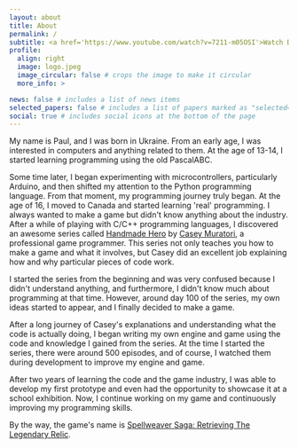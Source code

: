 ```yaml
---
layout: about
title: About
permalink: /
subtitle: <a href='https://www.youtube.com/watch?v=7211-m05OSI'>Watch Demo</a> | <a href='/projects/spellweaver_saga'>Game Page</a>
profile:
  align: right
  image: logo.jpeg
  image_circular: false # crops the image to make it circular
  more_info: >

news: false # includes a list of news items
selected_papers: false # includes a list of papers marked as "selected={true}"
social: true # includes social icons at the bottom of the page
---
```


My name is Paul, and I was born in Ukraine. From an early age, I was interested in computers and anything related to them. 
At the age of 13-14, I started learning programming using the old PascalABC.

Some time later, I began experimenting with microcontrollers, particularly Arduino, and then shifted my attention to 
the Python programming language. From that moment, my programming journey truly began. At the age of 16, I moved to Canada 
and started learning 'real' programming. I always wanted to make a game but didn't know anything about the industry. 
After a while of playing with C/C++ programming languages, I discovered an awesome series called [Handmade Hero](https://handmadehero.org/) 
by [Casey Muratori](https://caseymuratori.com/), a professional game programmer. This series not only teaches you how to make a game and what it 
involves, but Casey did an excellent job explaining how and why particular pieces of code work.

I started the series from the beginning and was very confused because I didn't understand anything, and furthermore, 
I didn't know much about programming at that time. However, around day 100 of the series, my own ideas started to appear, 
and I finally decided to make a game.

After a long journey of Casey's explanations and understanding what the code is actually doing, I began writing my own 
engine and game using the code and knowledge I gained from the series. At the time I started the series, there were 
around 500 episodes, and of course, I watched them during development to improve my engine and game.

After two years of learning the code and the game industry, I was able to develop my first prototype and even had the 
opportunity to showcase it at a school exhibition. Now, I continue working on my game and continuously improving my programming skills.

By the way, the game's name is [Spellweaver Saga: Retrieving The Legendary Relic](https://babykaban.github.io/projects/spellweaver_saga/).

[comment]:<Write your biography here. Tell the world about yourself. Link to your favorite [subreddit](http://reddit.com). You can put a picture in, too. The code is already in, just name your picture `prof_pic.jpg` and put it in the `img/` folder.#Put your address / P.O. box / other info right below your picture. You can also disable any of these elements by editing `profile` property of the YAML header of your `_pages/about.md`. Edit `_bibliography/papers.bib` and Jekyll will render your [publications page](/al-folio/publications/) automatically. #Link to your social media connections, too. This theme is set up to use [Font Awesome icons](https://fontawesome.com/) and [Academicons](https://jpswalsh.github.io/academicons/), like the ones below. Add your Facebook, Twitter, LinkedIn, Google Scholar, or just disable all of them.>
